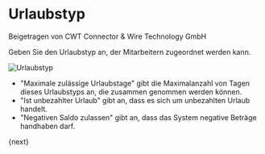 <!-- add-breadcrumbs -->
# Urlaubstyp
<span class="text-muted contributed-by">Beigetragen von CWT Connector & Wire Technology GmbH</span>

Geben Sie den Urlaubstyp an, der Mitarbeitern zugeordnet werden kann.

<img class="screenshot" alt="Urlaubstyp" src="{{docs_base_url}}/assets/img/human-resources/leave-type.png">

* "Maximale zulässige Urlaubstage" gibt die Maximalanzahl von Tagen dieses Urlaubstyps an, die zusammen genommen werden können.
* "Ist unbezahlter Urlaub" gibt an, dass es sich um unbezahlten Urlaub handelt.
* "Negativen Saldo zulassen" gibt an, dass das System negative Beträge handhaben darf.

{next}
